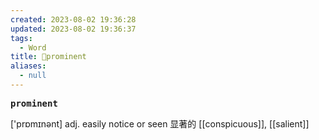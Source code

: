 ```yaml
---
created: 2023-08-02 19:36:28
updated: 2023-08-02 19:36:37
tags:
  - Word
title: 📖prominent
aliases:
  - null
---
```


<pre><strong>prominent</strong></pre>
['prɒmɪnənt]
adj. easily notice or seen 显著的
[[conspicuous]], [[salient]]
